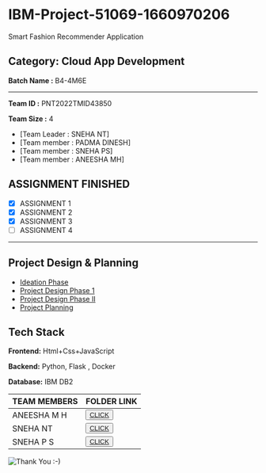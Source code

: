 # IBM-Project-51069-1660970206
Smart Fashion Recommender Application

## Category: Cloud App Development

**Batch Name :** B4-4M6E

---

**Team ID :** PNT2022TMID43850

**Team Size :** 4

 - [Team Leader : SNEHA NT]
 - [Team member : PADMA DINESH]
 - [Team member : SNEHA PS]
 - [Team member : ANEESHA MH]
 
 
##  ASSIGNMENT FINISHED
- [x] ASSIGNMENT 1
- [x] ASSIGNMENT 2
- [x] ASSIGNMENT 3 
- [ ] ASSIGNMENT 4

<hr>


## Project Design & Planning
- [Ideation Phase](https://github.com/IBM-EPBL/IBM-Project-51069-1660970206/tree/main/PROJECT%20DESIGN%20AND%20PLANNING/IDEATION%20PHASE)
- [Project Design Phase 1](https://github.com/IBM-EPBL/IBM-Project-51069-1660970206/tree/main/PROJECT%20DESIGN%20AND%20PLANNING/PROJECT%20DESIGN%20PHASE%201)
- [Project Design Phase II](https://github.com/IBM-EPBL/IBM-Project-51069-1660970206/tree/main/PROJECT%20DESIGN%20AND%20PLANNING/PROJECT%20DESIGN%20PHASE%202)
- [Project Planning](https://github.com/IBM-EPBL/IBM-Project-51069-1660970206/tree/main/PROJECT%20DESIGN%20AND%20PLANNING/PROJECT%20PLANNING)
## Tech Stack

**Frontend:** Html+Css+JavaScript

**Backend:** Python, Flask , Docker

**Database:** IBM DB2

| TEAM MEMBERS | FOLDER LINK    |
| ------------- | ------------- |
| ANEESHA M H | <button> <a href="https://github.com/IBM-EPBL/IBM-Project-51069-1660970206/tree/main/assignment/Aneesha%20M%20H(Member%202)">CLICK   </a></button>      | PADMA DINESH | <button> <a href="https://github.com/IBM-EPBL/IBM-Project-51069-1660970206/tree/main/assignment/Padma%20Dinesh(Member%203)">CLICK   </a> </button> |
| SNEHA NT  | <button><a href="https://github.com/IBM-EPBL/IBM-Project-51069-1660970206/tree/main/assignment/Sneha%20N%20T(Team%20leader)">CLICK   </a> </button> |
| SNEHA P S  | <button><a href="https://github.com/IBM-EPBL/IBM-Project-51069-1660970206/tree/main/assignment/Sneha%20PS(Member%201)">CLICK   </a> </button> |










![Thank You :-)](https://i0.wp.com/paulaspoint.com/wp-content/uploads/2018/04/thank-you.jpg?fit=275%2C183)
